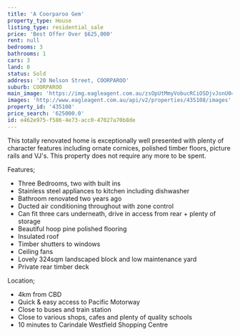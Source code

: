 ```yaml
---
title: 'A Coorparoo Gem'
property_type: House
listing_type: residential_sale
price: 'Best Offer Over $625,000'
rent: null
bedrooms: 3
bathrooms: 1
cars: 3
land: 0
status: Sold
address: '20 Nelson Street, COORPAROO'
suburb: COORPAROO
main_image: 'https://img.eagleagent.com.au/zsOpUtMmyVobucRCiOSDjvJonU0=/1280x854/smart/https://s3-us-west-2.amazonaws.com/eagleagent-orig/images/6820580/113011019-image-M.jpg'
images: 'http://www.eagleagent.com.au/api/v2/properties/435108/images'
property_id: '435108'
price_search: '625000.0'
id: e462e975-f586-4e73-acc0-47027a70b8de
---
```

This totally renovated home is exceptionally well presented with plenty of character features including ornate cornices, polished timber floors, picture rails and VJ's. This property does not require any more to be spent.

Features;
*  Three Bedrooms, two with built ins
*  Stainless steel appliances to kitchen including dishwasher
*  Bathroom renovated two years ago
*  Ducted air conditioning throughout with zone control
*  Can fit three cars underneath, drive in access from rear + plenty of storage
*  Beautiful hoop pine polished flooring
*  Insulated roof
*  Timber shutters to windows
*  Ceiling fans
*  Lovely 324sqm landscaped block and low maintenance yard
*  Private rear timber deck

Location;
*  4km from CBD
*  Quick & easy access to Pacific Motorway
*  Close to buses and train station
*  Close to various shops, cafes and plenty of quality schools
*  10 minutes to Carindale Westfield Shopping Centre